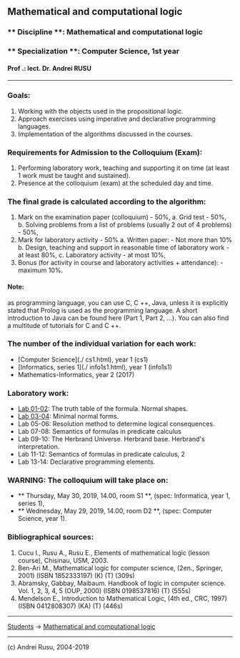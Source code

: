 ## Mathematical and computational logic

### ** Discipline **: Mathematical and computational logic

### ** Specialization **:  Computer Science, 1st year

#### Prof .: lect. Dr. Andrei RUSU

---

### Goals:

1. Working with the objects used in the propositional  logic.
2. Approach exercises using imperative and declarative programming languages. 
3. Implementation of the algorithms discussed in the courses.

### Requirements for Admission to the Colloquium (Exam):

1. Performing laboratory work, teaching and supporting it on time (at least 1 work must be taught and sustained).
2. Presence at the colloquium (exam) at the scheduled day and time.

### The final grade is calculated according to the algorithm:

1. Mark on the examination paper (colloquium) - 50%,
   a. Grid test - 50%,
   b. Solving problems from a list of problems (usually 2 out of 4 problems) - 50%,
2. Mark for laboratory activity - 50%
   a. Written paper: - Not more than 10%
   b. Design, teaching and support in reasonable time of laboratory work - at least 80%,
   c. Laboratory activity - at most 10%,
3. Bonus (for activity in course and laboratory activities + attendance): - maximum 10%.

#### Note:

as programming language, you can use C, C ++, Java, unless it is explicitly stated that Prolog is used as the programming language. A short introduction to Java can be found here (Part 1, Part 2, ...). You can also find a multitude of tutorials for C and C ++.

### The number of the individual variation for each work:

* [Computer Science](./ cs1.html), year 1 (cs1)
* [Informatics, series 1](./ info1s1.html), year 1 (info1s1)
* Mathematics-Informatics, year 2 (2017)

### Laboratory work:

* [Lab 01-02](./LC-info1-lab-01.htm): The truth table of the formula. Normal shapes.
* [Lab 03-04](./LC-info1-lab-03-04.htm): Minimal normal forms.
* Lab 05-06: Resolution method to determine logical consequences.
* Lab 07-08: Semantics of formulas in predicate calculus
* Lab 09-10: The Herbrand Universe. Herbrand base. Herbrand's interpretation.
* Lab 11-12: Semantics of formulas in predicate calculus, 2
* Lab 13-14: Declarative programming elements.

### WARNING: The colloquium will take place on:

* ** Thursday, May 30, 2019, 14.00, room S1 **, (spec: Informatica, year 1, series 1),
* ** Wednesday, May 29, 2019, 14.00, room D2 **, (spec: Computer Science, year 1).

### Bibliographical sources:

1. Cucu I., Rusu A., Rusu E., Elements of mathematical logic (lesson course), Chisinau, USM, 2003.
2. Ben-Ari M., Mathematical logic for computer science, (2en., Springer, 2001) (ISBN 1852333197) (K) (T) (309s)
3. Abramsky, Gabbay, Maibaum. Handbook of logic in computer science. Vol. 1, 2, 3, 4, 5 (OUP, 2000) (ISBN 0198537816) (T) (555s)
4. Mendelson E., Introduction to Mathematical Logic, (4th ed., CRC, 1997) (ISBN 0412808307) (KA) (T) (446s)

***

[Students](./) -> [Mathematical and computational logic]()

---

(c) Andrei Rusu, 2004-2019